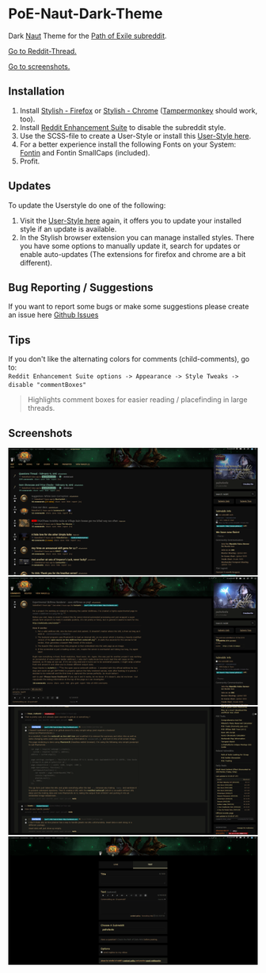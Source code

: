 # PoE-Naut-Dark-Theme  

Dark [Naut](https://www.reddit.com/r/naut) Theme for the [Path of Exile subreddit](https://www.reddit.com/r/pathofexile/).

[Go to Reddit-Thread.](https://www.reddit.com/r/pathofexile/comments/46o4fo/modern_dark_subreddit_theme_usable_with_stylish/)  

[Go to screenshots.](#screenshots)

## Installation  

1. Install [Stylish - Firefox](https://addons.mozilla.org/de/firefox/addon/stylish/) or  [Stylish - Chrome](https://chrome.google.com/webstore/detail/stylish/fjnbnpbmkenffdnngjfgmeleoegfcffe?hl=de) ([Tampermonkey](https://tampermonkey.net/) should work, too).
2. Install [Reddit Enhancement Suite](http://redditenhancementsuite.com/) to disable the subreddit style.
3. Use the SCSS-file to create a User-Style or install this [User-Style here](https://userstyles.org/styles/124480/path-of-exile-reddit-dark-theme).
4. For a better experience install the following Fonts on your System: [Fontin](http://www.fontsquirrel.com/fonts/fontin) and Fontin SmallCaps (included).
5. Profit.

## Updates  

To update the Userstyle do one of the following:  

1. Visit the [User-Style here](https://userstyles.org/styles/124480/path-of-exile-reddit-dark-theme) again, it offers you to update your installed style if an update is available.
2. In the Stylish browser extension you can manage installed styles. There you have some options to manually update it, search for updates or enable auto-updates (The extensions for firefox and chrome are a bit different).

## Bug Reporting / Suggestions  

If you want to report some bugs or make some suggestions please create an issue here [Github Issues](https://github.com/Eruyome/PoE-Naut-Dark-Theme/issues)

## Tips  

If you don't like the alternating colors for comments (child-comments), go to:  
`Reddit Enhancement Suite options -> Appearance -> Style Tweaks -> disable "commentBoxes"`
> Highlights comment boxes for easier reading / placefinding in large threads.

## Screenshots

![Screenshot](/images-uncompressed/screenshots/scr-01-min-update.png?raw=true "Screenshot 01") 
![Screenshot](/images-uncompressed//screenshots/scr-02-min.png?raw=true "Screenshot 02")
![Screenshot](/images-uncompressed//screenshots/scr-03-min.png?raw=true "Screenshot 03")
![Screenshot](/images-uncompressed//screenshots/scr-04-min.png?raw=true "Screenshot 04")
